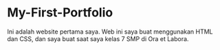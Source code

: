 # My-First-Portfolio
Ini adalah website pertama saya. Web ini saya buat menggunakan HTML dan CSS, dan saya buat saat saya kelas 7 SMP di Ora et Labora.
